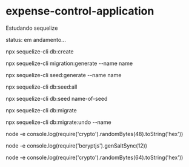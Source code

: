 # expense-control-application

Estudando sequelize

status: em andamento...

npx sequelize-cli db:create

npx sequelize-cli migration:generate --name name

npx sequelize-cli seed:generate --name name

npx sequelize-cli db:seed:all

npx sequelize-cli db:seed name-of-seed

npx sequelize-cli db:migrate

npx sequelize-cli db:migrate:undo --name 

node -e console.log(require('crypto').randomBytes(48).toString('hex'))

node -e console.log(require('bcryptjs').genSaltSync(12))

node -e console.log(require('crypto').randomBytes(64).toString('hex'))